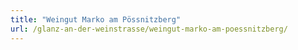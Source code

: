 ```yaml
---
title: "Weingut Marko am Pössnitzberg"
url: /glanz-an-der-weinstrasse/weingut-marko-am-poessnitzberg/
---
```

